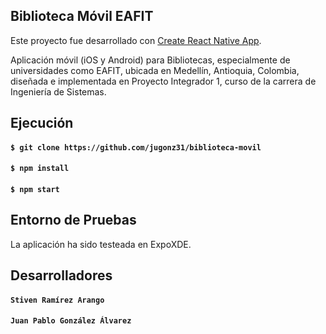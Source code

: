 ## Biblioteca Móvil EAFIT

Este proyecto fue desarrollado con [Create React Native App](https://github.com/react-community/create-react-native-app).

Aplicación móvil (iOS y Android) para Bibliotecas, especialmente de universidades como EAFIT, ubicada en Medellín, Antioquia, Colombia, diseñada e implementada en Proyecto Integrador 1, curso de la carrera de Ingeniería de Sistemas.

## Ejecución

#### `$ git clone https://github.com/jugonz31/biblioteca-movil`
#### `$ npm install`
#### `$ npm start`

## Entorno de Pruebas

La aplicación ha sido testeada en ExpoXDE.

## Desarrolladores

#### `Stiven Ramírez Arango`
#### `Juan Pablo González Álvarez`